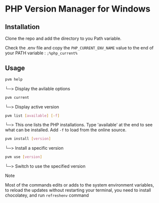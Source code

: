 # PHP Version Manager for Windows

## Installation

Clone the repo and add the directory to you Path variable.

Check the .env file and copy the `PHP_CURRENT_ENV_NAME` value to the end of your PATH variable : `;%php_current%`

## Usage

```sh
pvm help
```
└─> Display the avilable options

```sh
pvm current
```
└─> Display active version

```sh
pvm list [available] [-f]
```
└─> This one lists the PHP installations. Type 'available' at the end to see what can be installed. Add `-f` to load from the online source.

```sh
pvm install [version]
```
└─> Install a specific version

```sh
pvm use [version]
```
└─> Switch to use the specified version

> [!NOTE]  
> Most of the commands edits or adds to the  system environment variables, to reload the updates without restarting your terminal, you need to install chocolatey, and run `refreshenv` command
